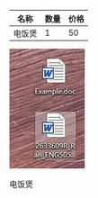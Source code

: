 | 名称   | 数量 | 价格 |
| ------ | ---- | ---- |
| 电饭煲 | 1    | 50   | 


![](assets/截图_20230612234008.png)

电饭煲